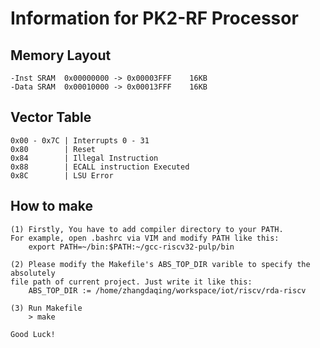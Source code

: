 Information for PK2-RF Processor
=======================================

Memory Layout
-------------------------------------------------------------------------

	-Inst SRAM	0x00000000 -> 0x00003FFF	16KB
	-Data SRAM	0x00010000 -> 0x00013FFF	16KB

Vector Table
-------------------------------------------------------------------------

	0x00 - 0x7C	| Interrupts 0 - 31
	0x80		| Reset
	0x84		| Illegal Instruction
	0x88		| ECALL instruction Executed
	0x8C		| LSU Error

How to make
-------------------------------------------------------------------------

	(1) Firstly, You have to add compiler directory to your PATH.
	For example, open .bashrc via VIM and modify PATH like this:
		export PATH=~/bin:$PATH:~/gcc-riscv32-pulp/bin

	(2) Please modify the Makefile's ABS_TOP_DIR varible to specify the absolutely
	file path of current project. Just write it like this:
		ABS_TOP_DIR	:= /home/zhangdaqing/workspace/iot/riscv/rda-riscv

	(3) Run Makefile
		> make

	Good Luck!
